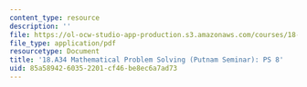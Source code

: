 ```yaml
---
content_type: resource
description: ''
file: https://ol-ocw-studio-app-production.s3.amazonaws.com/courses/18-a34-mathematical-problem-solving-putnam-seminar-fall-2018/85a5894260352201cf46be8ec6a7ad73_MIT18_A34F18PS8.pdf
file_type: application/pdf
resourcetype: Document
title: '18.A34 Mathematical Problem Solving (Putnam Seminar): PS 8'
uid: 85a58942-6035-2201-cf46-be8ec6a7ad73
---
```

